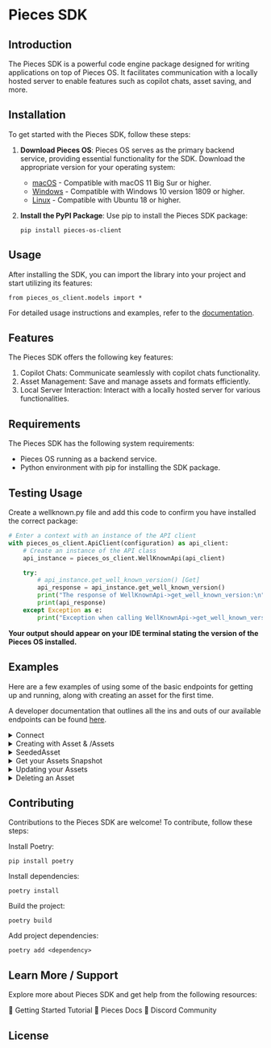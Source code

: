# Pieces SDK

## Introduction

The Pieces SDK is a powerful code engine package designed for writing applications on top of Pieces OS. It facilitates communication with a locally hosted server to enable features such as copilot chats, asset saving, and more.

## Installation

To get started with the Pieces SDK, follow these steps:

1. **Download Pieces OS**: Pieces OS serves as the primary backend service, providing essential functionality for the SDK. Download the appropriate version for your operating system:
   - [macOS](https://docs.pieces.app/installation-getting-started/macos) - Compatible with macOS 11 Big Sur or higher.
   - [Windows](https://docs.pieces.app/installation-getting-started/windows) - Compatible with Windows 10 version 1809 or higher.
   - [Linux](https://docs.pieces.app/installation-getting-started/linux) - Compatible with Ubuntu 18 or higher.

2. **Install the PyPI Package**: Use pip to install the Pieces SDK package:
   ```shell
   pip install pieces-os-client
   ```

## Usage
After installing the SDK, you can import the library into your project and start utilizing its features:

```shell
from pieces_os_client.models import *
```
For detailed usage instructions and examples, refer to the [documentation](https://docs.pieces.app/).

## Features
The Pieces SDK offers the following key features:

1. Copilot Chats: Communicate seamlessly with copilot chats functionality.
2. Asset Management: Save and manage assets and formats efficiently.
3. Local Server Interaction: Interact with a locally hosted server for various functionalities.

## Requirements
The Pieces SDK has the following system requirements:

- Pieces OS running as a backend service.
- Python environment with pip for installing the SDK package.

## Testing Usage

Create a wellknown.py file and add this code to confirm you have installed the correct package:

```python
# Enter a context with an instance of the API client
with pieces_os_client.ApiClient(configuration) as api_client:
    # Create an instance of the API class
    api_instance = pieces_os_client.WellKnownApi(api_client)

    try:
        # api_instance.get_well_known_version() [Get]
        api_response = api_instance.get_well_known_version()
        print("The response of WellKnownApi->get_well_known_version:\n")
        print(api_response)
    except Exception as e:
        print("Exception when calling WellKnownApi->get_well_known_version: %s\n" % e)
``` 

**Your output should appear on your IDE terminal stating the version of the Pieces OS installed.**

## Examples
Here are a few examples of using some of the basic endpoints for getting up and running, along with creating an asset for the first time. 

A developer documentation that outlines all the ins and outs of our available endpoints can be found [here](https://github.com/pieces-app/pieces-os-client-sdk-for-python/tree/main/docs).

<details>
<summary>  Connect</summary>
When developing and creating an application on top of Pieces OS, it is important that you authenticate with the application itself when performing requests.

To 'connect' your application (this Python project) to the server, you will need to make a POST request to the api_instance.connect() endpoint of the API and print the response.

  ```
# Enter a context with an instance of the API client
with pieces_os_client.ApiClient(configuration) as api_client:
    # Create an instance of the API class
    api_instance = pieces_os_client.ConnectorApi(api_client)
    seeded_connector_connection = pieces_os_client.SeededConnectorConnection() 
    # SeededConnectorConnection |  (optional)
    try:
        # api_instance.connect() [POST]
        api_response = api_instance.connect(seeded_connector_connection=seeded_connector_connection)
        print("The response of ConnectorApi->connect:\n")
        print(api_response)
    except Exception as e:
        print("Exception when calling ConnectorApi->connect: %s\n" % e)     
  ```
  
</details>
<details>
<summary>Creating with Asset & /Assets</summary>
Asset is a very important model whose primary purpose is to manage the seeded data that comes into the application and is stored inside of Pieces OS. Each asset is identifiable as a piece of saved data, or pre-seeded data.

/Assets is equally important, but instead of containing a single asset with parameters storing data on it, Assets serves as the list of type: Asset objects that are stored there. Also, you will find the operations for adding, deleting, searching, and other functions that are related to referencing a number of different snippets to make a comparison.

</details>
<details>
<summary>SeededAsset</summary>
SeededAsset is the Format needed by /assets/create in order to accept the snippet, create, and return the information you need. The structure (at a bare minimum) is as follows:

```python
 
from pieces_os_client.models.seeded_asset import SeededAsset

# TODO update the JSON string below
json = "{}"
# create an instance of SeededAsset from a JSON string
seeded_asset_instance = SeededAsset.from_json(json)
# print the JSON string representation of the object
print SeededAsset.to_json()

# convert the object into a dict
seeded_asset_dict = seeded_asset_instance.to_dict()
# create an instance of SeededAsset from a dict
seeded_asset_form_dict = seeded_asset.from_dict(seeded_asset_dict)
```
</details>
<details>
<summary>Get your Assets Snapshot</summary>
When working with your app implementation you will often need to call the entire asset snapshot in order to get the correct snippet from your storage in Pieces OS. You can use this asset snapshot by passing the asset's ID and a boolean value indicating whether or not to return transferable data. The response from the API is then printed to the console.

```python
 
# Enter a context with an instance of the API client
with pieces_os_client.ApiClient(configuration) as api_client:
    # Create an instance of the API class
    api_instance = pieces_os_client.AssetApi(api_client)
    asset = '2254f2c8-5797-40e8-ac56-41166dc0e159' # str | The id (uuid) of the asset that you are trying to access.
    transferables = True # bool | This is a boolean that will decide if we want to return the transferable data (default) or not (performance enhancement) (optional)
    seeded_accessor = pieces_os_client.SeededAccessor() # SeededAccessor |  (optional)

    try:
         # api_instance.asset_snapshot(asset, transferables=transferables, seeded_accessor=seeded_accessor) [POST] Scoped to an Asset
        api_response = api_instance.asset_snapshot_post(asset, transferables=transferables, seeded_accessor=seeded_accessor)
        print("The response of AssetApi->asset_snapshot_post:\n")
        print(api_response)
    except Exception as e:
        print("Exception when calling AssetApi->asset_snapshot_post: %s\n" % e)
```
</details>
<details>
<summary>Updating your Assets</summary>
Individual assets can be manipulated with a number of different properties and metadata. You can add titles, annotations, tags, links, anchors, and much more all through this single endpoint. To use the asset_update method of the AssetAPi class, pass a boolean value for transferables and an instance of the Asset class for the asset. It should update the asset in the database and print the response from the API call.

```python
 
# Enter a context with an instance of the API client
with pieces_os_client.ApiClient(configuration) as api_client:
    # Create an instance of the API class
    api_instance = pieces_os_client.AssetApi(api_client)
    transferables = True # bool | This is a boolean that will decide if we want to return the transferable data (default) or not (performance enhancement) (optional)
    asset = pieces_os_client.Asset() # Asset | This is the updated Asset that needs to be updated in our db. (optional)

    try:
        # api_instance.asset_update(transferables=transferables, asset=asset) [POST] Scoped to Asset
        api_response = api_instance.asset_update(transferables=transferables, asset=asset)
        print("The response of AssetApi->asset_update:\n")
        print(api_response)
    except Exception as e:
        print("Exception when calling AssetApi->asset_update: %s\n" % e)
```
</details>
<details>
<summary>Deleting an Asset</summary>
Similar to the previous example, you need assetSnapshot in order to access the proper asset on your list of data. You can use this endpoint to completely delete a specific asset wherever it may be in the list of all of your assets by taking a UID to delete out of the assets table.

```python
 
# Enter a context with an instance of the API client
with pieces_os_client.ApiClient(configuration) as api_client:
    # Create an instance of the API class
    api_instance = pieces_os_client.AssetsApi(api_client)
    asset = '2254f2c8-5797-40e8-ac56-41166dc0e159' # str | The id (uuid) of the asset that you are trying to access.

    try:
        # api_instance.assets_delete_asset(asset) [POST] Scoped to Asset
        api_response = api_instance.assets_delete_asset(asset)
        print("The response of AssetsApi->assets_delete_asset:\n")
        print(api_response)
    except Exception as e:
        print("Exception when calling AssetsApi->assets_delete_asset: %s\n" % e)
```
</details>

## Contributing
Contributions to the Pieces SDK are welcome! To contribute, follow these steps:

Install Poetry:

```shell
pip install poetry
```

Install dependencies:

```shell
poetry install
```

Build the project:

```shell
poetry build
```

Add project dependencies:

```shell
poetry add <dependency>
```



## Learn More / Support
Explore more about Pieces SDK and get help from the following resources:

🚀 Getting Started Tutorial
📜 Pieces Docs
💬 Discord Community

## License





